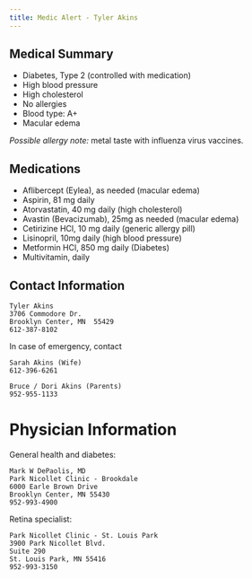 ```yaml
---
title: Medic Alert - Tyler Akins
---
```


Medical Summary
---------------

* Diabetes, Type 2 (controlled with medication)
* High blood pressure
* High cholesterol
* No allergies
* Blood type: A+
* Macular edema

*Possible allergy note:* metal taste with influenza virus vaccines.


Medications
-----------

* Aflibercept (Eylea), as needed (macular edema)
* Aspirin, 81 mg daily
* Atorvastatin, 40 mg daily (high cholesterol)
* Avastin (Bevacizumab), 25mg as needed (macular edema)
* Cetirizine HCl, 10 mg daily (generic allergy pill)
* Lisinopril, 10mg daily (high blood pressure)
* Metformin HCl, 850 mg daily (Diabetes)
* Multivitamin, daily


Contact Information
-------------------

    Tyler Akins
    3706 Commodore Dr.
    Brooklyn Center, MN  55429
    612-387-8102

In case of emergency, contact

    Sarah Akins (Wife)
    612-396-6261

    Bruce / Dori Akins (Parents)
    952-955-1133


Physician Information
=====================

General health and diabetes:

    Mark W DePaolis, MD
    Park Nicollet Clinic - Brookdale
    6000 Earle Brown Drive
    Brooklyn Center, MN 55430
    952-993-4900

Retina specialist:

    Park Nicollet Clinic - St. Louis Park
    3900 Park Nicollet Blvd.
    Suite 290
    St. Louis Park, MN 55416
    952-993-3150
